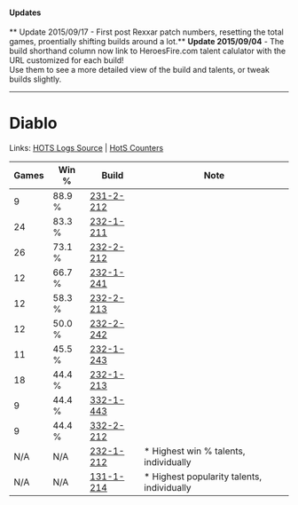 #### Updates
** Update 2015/09/17 - First post Rexxar patch numbers, resetting the total games, proentially shifting builds around a lot.**
**Update 2015/09/04** - The build shorthand column now link to HeroesFire.com talent calulator with the URL customized for each build!  
Use them to see a more detailed view of the build and talents, or tweak builds slightly.

***

# Diablo

Links: [HOTS Logs Source](https://www.hotslogs.com/Sitewide/HeroDetails?Hero=Diablo) | [HotS Counters](http://hotscounters.com/#/hero/Diablo)

Games  | Win %  | Build     | Note
-----  | -----  | -----     | ----
9      | 88.9 % | [231-2-212](http://www.heroesfire.com/hots/talent-calculator/diablo#kzwK) | 
24     | 83.3 % | [232-1-211](http://www.heroesfire.com/hots/talent-calculator/diablo#l06x) | 
26     | 73.1 % | [232-2-212](http://www.heroesfire.com/hots/talent-calculator/diablo#l0Ma) | 
12     | 66.7 % | [232-1-241](http://www.heroesfire.com/hots/talent-calculator/diablo#l07P) | 
12     | 58.3 % | [232-2-213](http://www.heroesfire.com/hots/talent-calculator/diablo#l0Mb) | 
12     | 50.0 % | [232-2-242](http://www.heroesfire.com/hots/talent-calculator/diablo#l0N2) | 
11     | 45.5 % | [232-1-243](http://www.heroesfire.com/hots/talent-calculator/diablo#l07R) | 
18     | 44.4 % | [232-1-213](http://www.heroesfire.com/hots/talent-calculator/diablo#l06z) | 
9      | 44.4 % | [332-1-443](http://www.heroesfire.com/hots/talent-calculator/diablo#oqJZ) | 
9      | 44.4 % | [332-2-212](http://www.heroesfire.com/hots/talent-calculator/diablo#oqVa) | 
N/A    | N/A    | [232-1-212](http://www.heroesfire.com/hots/talent-calculator/diablo#l06y) | * Highest win % talents, individually
N/A    | N/A    | [131-1-214](http://www.heroesfire.com/hots/talent-calculator/diablo#h9Xk) | * Highest popularity talents, individually
